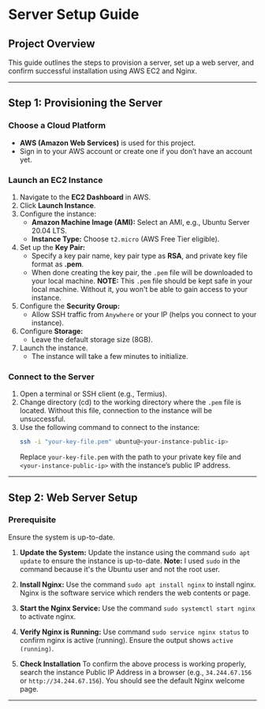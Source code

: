 # Server Setup Guide

## Project Overview
This guide outlines the steps to provision a server, set up a web server, and confirm successful installation using AWS EC2 and Nginx.

---

## Step 1: Provisioning the Server

### Choose a Cloud Platform
- **AWS (Amazon Web Services)** is used for this project.
- Sign in to your AWS account or create one if you don’t have an account yet.

### Launch an EC2 Instance
1. Navigate to the **EC2 Dashboard** in AWS.
2. Click **Launch Instance**.
3. Configure the instance:
   - **Amazon Machine Image (AMI):** Select an AMI, e.g., Ubuntu Server 20.04 LTS.
   - **Instance Type:** Choose `t2.micro` (AWS Free Tier eligible).
4. Set up the **Key Pair:**
   - Specify a key pair name, key pair type as **RSA**, and private key file format as **.pem**.
   - When done creating the key pair, the `.pem` file will be downloaded to your local machine. **NOTE:** This `.pem` file should be kept safe in your local machine. Without it, you won't be able to gain access to your instance.
5. Configure the **Security Group:**
   - Allow SSH traffic from `Anywhere` or your IP (helps you connect to your instance).
6. Configure **Storage:**
   - Leave the default storage size (8GB).
7. Launch the instance.
   - The instance will take a few minutes to initialize.

### Connect to the Server
1. Open a terminal or SSH client (e.g., Termius).
2. Change directory (cd) to the working directory where the `.pem` file is located. Without this file, connection to the instance will be unsuccessful.
3. Use the following command to connect to the instance:
   ```bash
   ssh -i "your-key-file.pem" ubuntu@<your-instance-public-ip>
   ```
   Replace `your-key-file.pem` with the path to your private key file and `<your-instance-public-ip>` with the instance’s public IP address.

---

## Step 2: Web Server Setup

### Prerequisite
Ensure the system is up-to-date.

1. **Update the System:**
   Update the instance using the command `sudo apt update` to ensure the instance is up-to-date. **Note:** I used `sudo` in the command because it's the Ubuntu user and not the root user.

2. **Install Nginx:**
   Use the command `sudo apt install nginx` to install nginx. Nginx is the software service which renders the web contents or page.

3. **Start the Nginx Service:**
   Use the command `sudo systemctl start nginx` to activate nginx.

4. **Verify Nginx is Running:**
   Use command `sudo service nginx status` to confirm nginx is active (running).
   Ensure the output shows `active (running)`.
   
5. **Check Installation**
   To confirm the above process is working properly, search the instance Public IP Address in a browser (e.g.,      `34.244.67.156` or `http://34.244.67.156`). You should see the default Nginx welcome page.
   
---
